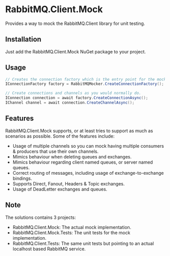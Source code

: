 # RabbitMQ.Client.Mock
Provides a way to mock the RabbitMQ.Client library for unit testing.

## Installation
Just add the RabbitMQ.Client.Mock NuGet package to your project.

## Usage
```csharp
// Creates the connection factory which is the entry point for the mock.
IConnectionFactory factory = RabbitMQMocker.CreateConnectionFactory();

// Create connections and channels as you would normally do.
IConnection connection = await factory.CreateConnectionAsync();
IChannel channel = await connection.CreateChannelAsync();
```
## Features
RabbitMQ.Client.Mock supports, or at least tries to support as much as scenarios as possible.
Some of the features include:

- Usage of multiple channels so you can mock having multiple consumers & producers that use their own channels.
- Mimics behaviour when deleting queues and exchanges.
- Mimics behaviour regarding client named queues, or server named queues.
- Correct routing of messages, including usage of exchange-to-exchange bindings.
- Supports Direct, Fanout, Headers & Topic exchanges.
- Usage of DeadLetter exchanges and queues.

## Note
The solutions contains 3 projects:

- RabbitMQ.Client.Mock: The actual mock implementation.
- RabbitMQ.Client.Mock.Tests: The unit tests for the mock implementation.
- RabbitMQ.Client.Tests: The same unit tests but pointing to an actual localhost based RabbitMQ service.
